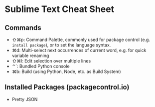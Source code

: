 # Sublime Text Cheat Sheet
## Commands
- ⇧⌘p: Command Palette, commonly used for package control (e.g. `install package`), or to set the language syntax.
- ⌘d: Multi-select next occurrences of current word, e.g. for quick variable renaming
- ⇧⌘l: Edit selection over multiple lines
- ⌃`: Bundled Python console
- ⌘b: Build (using Python, Node, etc. as Build System)

## Installed Packages (packagecontrol.io)
- Pretty JSON
